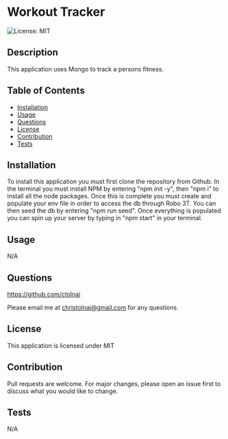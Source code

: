 # Workout Tracker
  ![License: MIT](https://img.shields.io/badge/License-MIT-blueviolet.svg)
  ## Description
  This application uses Mongo to track a persons fitness.
  ## Table of Contents
  - [Installation](#installation)
  - [Usage](#usage)
  - [Questions](#questions)
  - [License](#license)
  - [Contribution](#contribution)
  - [Tests](#tests)
  ## Installation
  To install this application you must first clone the repository from Github.  In the terminal you must install NPM by entering "npm init -y", then "npm i" to install all the node packages.  Once this is complete you must create and populate your env file in order to access the db through Robo 3T. You can then seed the db by entering "npm run seed".  Once everything is populated you can spin up your server by typing in "npm start" in your terminal.
  ## Usage
  N/A
  ## Questions
  https://github.com/ctolnai

  Please email me at christolnai@gmail.com for any questions.
  ## License
  This application is licensed under MIT
  ## Contribution
  Pull requests are welcome. For major changes, please open an issue first to discuss what you would like to change.
  ## Tests
  N/A